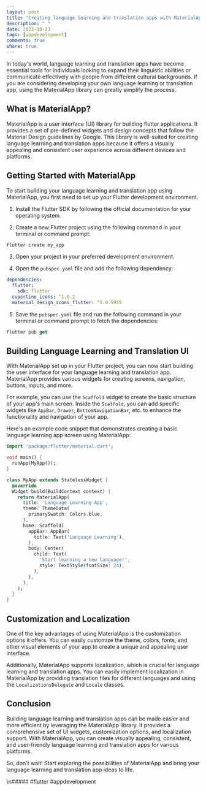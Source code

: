 ```yaml
---
layout: post
title: "Creating language learning and translation apps with MaterialApp."
description: " "
date: 2023-10-23
tags: [appdevelopment]
comments: true
share: true
---
```


In today's world, language learning and translation apps have become essential tools for individuals looking to expand their linguistic abilities or communicate effectively with people from different cultural backgrounds. If you are considering developing your own language learning or translation app, using the MaterialApp library can greatly simplify the process.

## What is MaterialApp?

MaterialApp is a user interface (UI) library for building flutter applications. It provides a set of pre-defined widgets and design concepts that follow the Material Design guidelines by Google. This library is well-suited for creating language learning and translation apps because it offers a visually appealing and consistent user experience across different devices and platforms.

## Getting Started with MaterialApp

To start building your language learning and translation app using MaterialApp, you first need to set up your Flutter development environment.

1. Install the Flutter SDK by following the official documentation for your operating system.

2. Create a new Flutter project using the following command in your terminal or command prompt: 

```dart
flutter create my_app
```

3. Open your project in your preferred development environment.

4. Open the `pubspec.yaml` file and add the following dependency:

```yaml
dependencies:
  flutter:
    sdk: flutter
  cupertino_icons: ^1.0.2
  material_design_icons_flutter: ^5.0.5955
```

5. Save the `pubspec.yaml` file and run the following command in your terminal or command prompt to fetch the dependencies:

```dart
flutter pub get
```

## Building Language Learning and Translation UI

With MaterialApp set up in your Flutter project, you can now start building the user interface for your language learning and translation app. MaterialApp provides various widgets for creating screens, navigation, buttons, inputs, and more.

For example, you can use the `Scaffold` widget to create the basic structure of your app's main screen. Inside the `Scaffold`, you can add specific widgets like `AppBar`, `Drawer`, `BottomNavigationBar`, etc. to enhance the functionality and navigation of your app.

Here's an example code snippet that demonstrates creating a basic language learning app screen using MaterialApp:

```dart
import 'package:flutter/material.dart';

void main() {
  runApp(MyApp());
}

class MyApp extends StatelessWidget {
  @override
  Widget build(BuildContext context) {
    return MaterialApp(
      title: 'Language Learning App',
      theme: ThemeData(
        primarySwatch: Colors.blue,
      ),
      home: Scaffold(
        appBar: AppBar(
          title: Text('Language Learning'),
        ),
        body: Center(
          child: Text(
            'Start learning a new language!',
            style: TextStyle(fontSize: 24),
          ),
        ),
      ),
    );
  }
}
```

## Customization and Localization

One of the key advantages of using MaterialApp is the customization options it offers. You can easily customize the theme, colors, fonts, and other visual elements of your app to create a unique and appealing user interface.

Additionally, MaterialApp supports localization, which is crucial for language learning and translation apps. You can easily implement localization in MaterialApp by providing translation files for different languages and using the `LocalizationsDelegate` and `Locale` classes.

## Conclusion

Building language learning and translation apps can be made easier and more efficient by leveraging the MaterialApp library. It provides a comprehensive set of UI widgets, customization options, and localization support. With MaterialApp, you can create visually appealing, consistent, and user-friendly language learning and translation apps for various platforms.

So, don't wait! Start exploring the possibilities of MaterialApp and bring your language learning and translation app ideas to life.

\n##### \#flutter \#appdevelopment